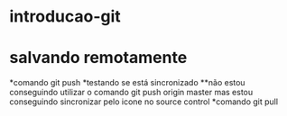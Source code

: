 # introducao-git
# salvando remotamente
*comando git push
*testando se está sincronizado
**não estou conseguindo utilizar o comando git push origin master mas estou conseguindo sincronizar pelo icone no source control
*comando git pull
